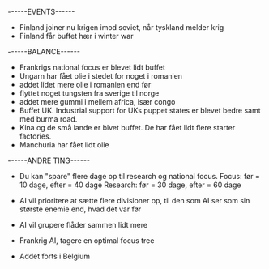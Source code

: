 ------EVENTS------

- Finland joiner nu krigen imod soviet, når tyskland melder krig
- Finland får buffet hær i winter war

------BALANCE------

- Frankrigs national focus er blevet lidt buffet
- Ungarn har fået olie i stedet for noget i romanien
- addet lidet mere olie i romanien end før
- flyttet noget tungsten fra sverige til norge
- addet mere gummi i mellem africa, især congo
- Buffet UK. Industrial support for UKs puppet states er blevet bedre samt med burma road.
- Kina og de små lande er blvet buffet. De har fået lidt flere starter factories.
- Manchuria har fået lidt olie

------ANDRE TING------

- Du kan "spare" flere dage op til research og national focus.
Focus: før = 10 dage, efter = 40 dage
Research: før = 30 dage, efter = 60 dage

- AI vil prioritere at sætte flere divisioner op, til den som AI ser som sin største enemie end, hvad det var før
- AI vil grupere flåder sammen lidt mere
- Frankrig AI, tagere en optimal focus tree
- Addet forts i Belgium
